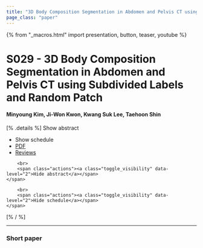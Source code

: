 ```yaml
---
title: "3D Body Composition Segmentation in Abdomen and Pelvis CT using Subdivided Labels and Random Patch"
page_class: "paper"
---
```


{% from "_macros.html" import presentation, button, teaser, youtube %}

# S029 - 3D Body Composition Segmentation in Abdomen and Pelvis CT using Subdivided Labels and Random Patch

#### Minyoung Kim, Ji-Won Kwon, Kwang Suk Lee, Taehoon Shin

[% .details %]
<a class="toggle_visibility" data-selector=".abstract" data-level="3">Show abstract</a>
- <a class="toggle_visibility" data-selector=".schedule" data-level="3">Show schedule</a>
- <a href="https://openreview.net/pdf?id=">PDF</a>
- <a href="https://openreview.net/forum?id=">Reviews</a>

<p>
    <span class="abstract">
        
        <br>
        <span class="actions"><a class="toggle_visibility" data-level="2">Hide abstract</a></span>
    </span>
</p>

<p>
    <span class="schedule">
        
        <br>
        <span class="actions"><a class="toggle_visibility" data-level="2">Hide schedule</a></span>
    </span>
</p>
[% / %]

---


### Short paper
